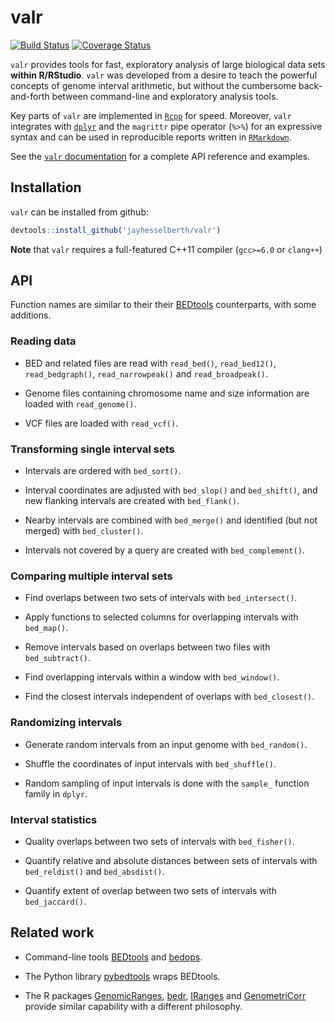 # valr

[![Build Status](https://travis-ci.org/jayhesselberth/valr.svg?branch=master)](https://travis-ci.org/jayhesselberth/valr)
[![Coverage Status](https://img.shields.io/codecov/c/github/jayhesselberth/valr/master.svg)](https://codecov.io/github/jayhesselberth/valr?branch=master)

`valr` provides tools for fast, exploratory analysis of large biological data sets **within R/RStudio**. `valr` was developed from a desire to teach the powerful concepts of genome interval arithmetic, but without the cumbersome back-and-forth between command-line and exploratory analysis tools. 

Key parts of `valr` are implemented in [`Rcpp`][3] for speed. Moreover, `valr` integrates with [`dplyr`][2] and the `magrittr` pipe operator (`%>%`) for an expressive syntax and can be used in reproducible reports written in [`RMarkdown`][10].

See the [`valr` documentation](http://jayhesselberth.github.io/valr) for a complete API reference and examples.

## Installation

`valr` can be installed from github:

```R
devtools::install_github('jayhesselberth/valr')
```
 
__Note__ that `valr` requires a full-featured C++11 compiler (`gcc>=6.0` or `clang++`)

## API

Function names are similar to their their [BEDtools][1] counterparts, with some additions.

### Reading data

* BED and related files are read with `read_bed()`, `read_bed12()`, `read_bedgraph()`, `read_narrowpeak()` and `read_broadpeak()`.
  
* Genome files containing chromosome name and size information are loaded with `read_genome()`.
  
* VCF files are loaded with `read_vcf()`.

### Transforming single interval sets

* Intervals are ordered with `bed_sort()`.

* Interval coordinates are adjusted with `bed_slop()` and `bed_shift()`, and new flanking intervals are created with `bed_flank()`.

* Nearby intervals are combined with `bed_merge()` and identified (but not merged) with `bed_cluster()`.  

* Intervals not covered by a query are created with `bed_complement()`.

### Comparing multiple interval sets

* Find overlaps between two sets of intervals with `bed_intersect()`.

* Apply functions to selected columns for overlapping intervals with `bed_map()`.

* Remove intervals based on overlaps between two files with `bed_subtract()`.

* Find overlapping intervals within a window with `bed_window()`.

* Find the closest intervals independent of overlaps with `bed_closest()`.

### Randomizing intervals

* Generate random intervals from an input genome with `bed_random()`.

* Shuffle the coordinates of input intervals with `bed_shuffle()`.

* Random sampling of input intervals is done with the `sample_` function family in `dplyr`.

### Interval statistics

* Quality overlaps between two sets of intervals with `bed_fisher()`.

* Quantify relative and absolute distances between sets of intervals with `bed_reldist()` and `bed_absdist()`.

* Quantify extent of overlap between two sets of intervals with `bed_jaccard()`.

## Related work

* Command-line tools [BEDtools][1] and [bedops][5].

* The Python library [pybedtools][4] wraps BEDtools.

* The R packages [GenomicRanges][6], [bedr][7], [IRanges][8] and [GenometriCorr][9] provide similar capability with a different philosophy.

[1]: http://bedtools.readthedocs.org/en/latest/
[2]: https://github.com/hadley/dplyr
[3]: http://www.rcpp.org/
[4]: https://pythonhosted.org/pybedtools/
[5]: http://bedops.readthedocs.org/en/latest/index.html
[6]: https://bioconductor.org/packages/release/bioc/html/GenomicRanges.html
[7]: https://cran.r-project.org/web/packages/bedr/index.html
[8]: https://bioconductor.org/packages/release/bioc/html/IRanges.html
[9]: http://journals.plos.org/ploscompbiol/article?id=10.1371/journal.pcbi.1002529
[10]: http://rmarkdown.rstudio.com/
